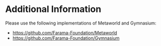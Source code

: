 # Additional Information

Please use the following implementations of Metaworld and Gymnasium:

- https://github.com/Farama-Foundation/Metaworld
- https://github.com/Farama-Foundation/Gymnasium
